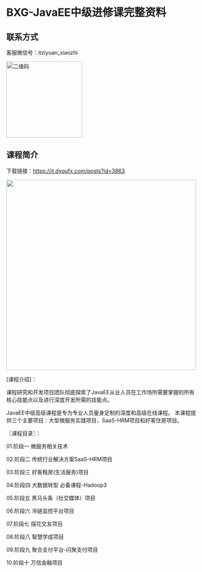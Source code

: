# BXG-JavaEE中级进修课完整资料

## 联系方式

客服微信号：itziyuan_xiaozhi

<img src="https://ziyuanyun.oss-cn-guangzhou.aliyuncs.com/common/20240614073449/666b82192834a.jpg" width="200" height="200" alt="二维码">

## 课程简介

下载链接：https://it.dyqufx.com/posts?id=3863

<img src="https://ziyuanyun.oss-cn-guangzhou.aliyuncs.com/yun/20240515185400/66449448184af.jpg" width="500" alt="">

  [课程介绍]：

 课程研究和开发项目团队彻底探索了JavaEE从业人员在工作场所需要掌握的所有核心技能点以及进行深度开发所需的技能点。

 JavaEE中级高级课程是专为专业人员量身定制的深度和高级在线课程。 本课程提供三个主要项目：大型微服务实践项目，SaaS-HRM项目和好客住房项目。

 〖课程目录〗：

 01.阶段一 微服务相关技术

 02.阶段二 传统行业解决方案SaaS-HRM项目

 03.阶段三 好客租房(生活服务)项目

 04.阶段四 大数据转型 必备课程-Hadoop3

 05.阶段五 黑马头条（社交媒体）项目

 06.阶段六 冷链监控平台项目

 07.阶段七 探花交友项目

 08.阶段八 智慧学成项目

 09.阶段九 聚合支付平台-闪聚支付项目

 10.阶段十 万信金融项目

  
